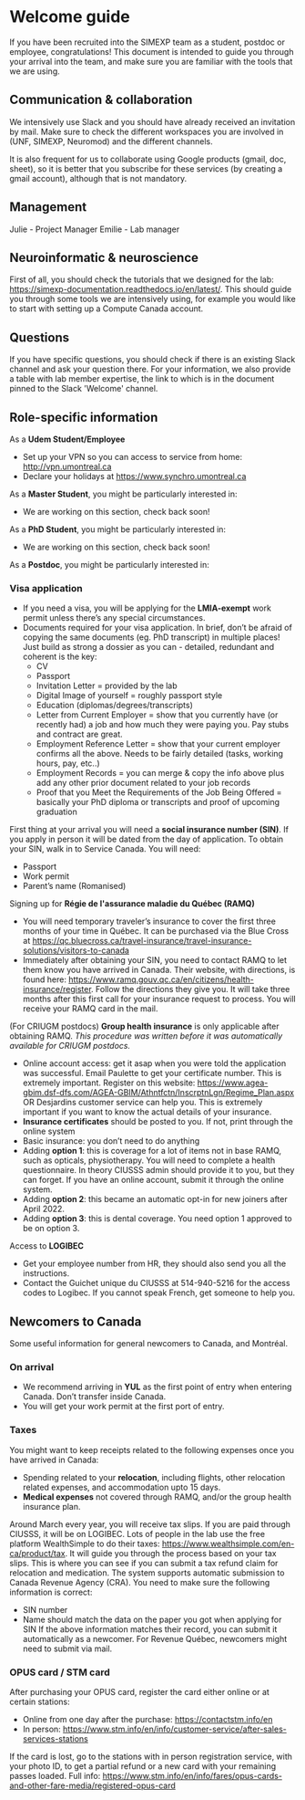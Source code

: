 # Welcome guide

If you have been recruited into the SIMEXP team as a student, postdoc or employee, congratulations! This document is intended to guide you through your arrival into the team, and make sure you are familiar with the tools that we are using.

## Communication & collaboration

We intensively use Slack and you should have already received an invitation by mail.
Make sure to check the different workspaces you are involved in (UNF, SIMEXP, Neuromod) and the different channels.

It is also frequent for us to collaborate using Google products (gmail, doc, sheet), so it is better that you subscribe for these services (by creating a gmail account), although that is not mandatory.

## Management

Julie - Project Manager
Emilie - Lab manager

## Neuroinformatic & neuroscience

First of all, you should check the tutorials that we designed for the lab: https://simexp-documentation.readthedocs.io/en/latest/.
This should guide you through some tools we are intensively using, for example you would like to start with setting up a Compute Canada account.

## Questions

If you have specific questions, you should check if there is an existing Slack channel and ask your question there. For your information, we also provide a table with lab member expertise, the link to which is in the document pinned to the Slack 'Welcome' channel. <!--- I wasn't sure if we want the link to the expertise sheet public? --->

## Role-specific information

As a **Udem Student/Employee**

- Set up your VPN so you can access to service from home: http://vpn.umontreal.ca 
- Declare your holidays at https://www.synchro.umontreal.ca 

As a **Master Student**, you might be particularly interested in:

- We are working on this section, check back soon!

As a **PhD Student**, you might be particularly interested in:

- We are working on this section, check back soon!

As a **Postdoc**, you might be particularly interested in:

### Visa application

- If you need a visa, you will be applying for the **LMIA-exempt** work permit unless there’s any special circumstances.
- Documents required for your visa application. In brief, don’t be afraid of copying the same documents (eg. PhD transcript) in multiple places! Just build as strong a dossier as you can - detailed, redundant and coherent is the key:  
  - CV
  - Passport
  - Invitation Letter = provided by the lab
  - Digital Image of yourself = roughly passport style
  - Education (diplomas/degrees/transcripts)
  - Letter from Current Employer = show that you currently have (or recently had) a job and how much they were paying you. Pay stubs and contract are great. 
  - Employment Reference Letter = show that your current employer confirms all the above. Needs to be fairly detailed (tasks, working hours, pay, etc..)
  - Employment Records = you can merge & copy the info above plus add any other prior document related to your job records 
  - Proof that you Meet the Requirements of the Job Being Offered = basically your PhD diploma or transcripts and proof of upcoming graduation

First thing at your arrival you will need a **social insurance number (SIN)**. If you apply in person it will be dated from the day of application. To obtain your SIN, walk in to Service Canada. You will need:
- Passport
- Work permit
- Parent’s name (Romanised)

Signing up for **Régie de l'assurance maladie du Québec (RAMQ)**
- You will need temporary traveler’s insurance to cover the first three months of your time in Québec. It can be purchased via the Blue Cross at https://qc.bluecross.ca/travel-insurance/travel-insurance-solutions/visitors-to-canada 
- Immediately after obtaining your SIN, you need to contact RAMQ to let them know you have arrived in Canada. Their website, with directions, is found here: https://www.ramq.gouv.qc.ca/en/citizens/health-insurance/register. Follow the directions they give you. It will take three months after this first call for your insurance request to process. You will receive your RAMQ card in the mail.

<!--- I wonder if we should keep the group health insurance info just in the doc? I'm also not sure if this is up to date given postdocs
 are now automatically enrolled --->
(For CRIUGM postdocs) **Group health insurance** is only applicable after obtaining RAMQ. *This procedure was written before it was automatically available for CRIUGM postdocs.*
- Online account access: get it asap when you were told the application was successful. Email Paulette to get your certificate number. This is extremely important. Register on this website:
https://www.agea-gbim.dsf-dfs.com/AGEA-GBIM/Athntfctn/InscrptnLgn/Regime_Plan.aspx 
OR Desjardins customer service can help you.
This is extremely important if you want to know the actual details of your insurance.
- **Insurance certificates** should be posted to you. If not, print through the online system
- Basic insurance: you don’t need to do anything
- Adding **option 1**: this is coverage for a lot of items not in base RAMQ, such as opticals, physiotherapy. You will need to complete a health questionnaire. In theory CIUSSS admin should provide it to you, but they can forget. If you have an online account, submit it through the online system.
- Adding **option 2**: this became an automatic opt-in for new joiners after April 2022.
- Adding **option 3**: this is dental coverage. You need option 1 approved to be on option 3.

Access to **LOGIBEC**
- Get your employee number from HR, they should also send you all the instructions.
- Contact the Guichet unique du CIUSSS at 514-940-5216 for the access codes to Logibec. If you cannot speak French, get someone to help you.

## Newcomers to Canada

Some useful information for general newcomers to Canada, and Montréal.

### On arrival

- We recommend arriving in **YUL** as the first point of entry when entering Canada. Don’t transfer inside Canada.
- You will get your work permit at the first port of entry.

### Taxes

You might want to keep receipts related to the following expenses once you have arrived in Canada:
- Spending related to your **relocation**, including flights, other relocation related expenses, and accommodation upto 15 days.
- **Medical expenses** not covered through RAMQ, and/or the group health insurance plan.

Around March every year, you will receive tax slips. If you are paid through CIUSSS, it will be on LOGIBEC.
Lots of people in the lab use the free platform WealthSimple to do their taxes: https://www.wealthsimple.com/en-ca/product/tax. It will guide you through the process based on your tax slips. This is where you can see if you can submit a tax refund claim for relocation and medication. The system supports automatic submission to Canada Revenue Agency (CRA). You need to make sure the following information is correct:
- SIN number
- Name should match the data on the paper you got when applying for SIN
If the above information matches their record, you can submit it automatically as a newcomer. For Revenue Québec, newcomers might need to submit via mail.

### OPUS card / STM card

After purchasing your OPUS card, register the card either online or at certain stations:
- Online from one day after the purchase: https://contactstm.info/en 
- In person: https://www.stm.info/en/info/customer-service/after-sales-services-stations 

If the card is lost, go to the stations with in person registration service, with your photo ID, to get a partial refund or a new card with your remaining passes loaded.
Full info: https://www.stm.info/en/info/fares/opus-cards-and-other-fare-media/registered-opus-card 

<!--- Do we want the info about conference reimbursement on the website? --->








